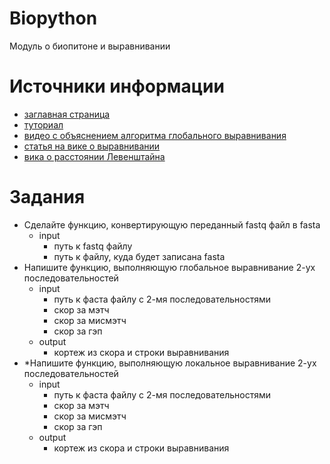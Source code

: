 # Biopython
Модуль о биопитоне и выравнивании


# Источники информации
* [заглавная страница](https://biopython.org/)
* [туториал](http://biopython.org/DIST/docs/tutorial/Tutorial.html)
* [видео с объяснением алгоритма глобального выравнивания](https://www.youtube.com/watch?v=vqxc2EfPWdk)
* [статья на вике о выравнивании](https://en.wikipedia.org/wiki/Sequence_alignment)
* [вика о расстоянии Левенштайна](https://ru.wikipedia.org/wiki/%D0%A0%D0%B0%D1%81%D1%81%D1%82%D0%BE%D1%8F%D0%BD%D0%B8%D0%B5_%D0%9B%D0%B5%D0%B2%D0%B5%D0%BD%D1%88%D1%82%D0%B5%D0%B9%D0%BD%D0%B0)


# Задания
* Сделайте функцию, конвертирующую переданный fastq файл в fasta
    * input
        * путь к fastq файлу
        * путь к файлу, куда будет записана fasta
* Напишите функцию, выполняющую глобальное выравнивание 2-ух последовательностей
    * input
        * путь к фаста файлу с 2-мя последовательностями
        * скор за мэтч
        * скор за мисмэтч
        * скор за гэп
    * output
        * кортеж из скора и строки выравнивания
* *Напишите функцию, выполняющую локальное выравнивание 2-ух последовательностей
    * input
        * путь к фаста файлу с 2-мя последовательностями
        * скор за мэтч
        * скор за мисмэтч
        * скор за гэп
    * output
        * кортеж из скора и строки выравнивания
